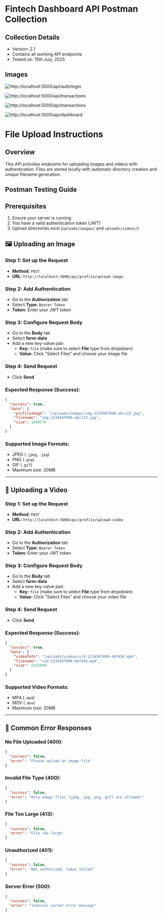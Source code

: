 # Fintech Dashboard API Postman Collection

## Collection Details
- Version: 2.1
- Contains all working API endpoints
- Tested on: 15th July, 2025

## Images

![http://localhost:5000/api/auth/login](./assets//login.png)

![http://localhost:5000/api/transactions](./assets//debitTransaction.png)

![http://localhost:5000/api/transactions](./assets/getTransactions.png)

![http://localhost:5000/api/dashboard](./assets/dashboard.png)

# File Upload Instructions

## Overview
This API provides endpoints for uploading images and videos with authentication. Files are stored locally with automatic directory creation and unique filename generation.

## Postman Testing Guide

## Prerequisites
1. Ensure your server is running
2. You have a valid authentication token (JWT)
3. Upload directories exist (`uploads/images/` and `uploads/videos/`)


## 🖼️ Uploading an Image

### Step 1: Set up the Request
- **Method:** `POST`
- **URL:** `http://localhost:5000/api/profile/upload-image`

### Step 2: Add Authentication
- Go to the **Authorization** tab
- Select **Type:** `Bearer Token`
- **Token:** Enter your JWT token

### Step 3: Configure Request Body
- Go to the **Body** tab
- Select **form-data**
- Add a new key-value pair:
  - **Key:** `file` (make sure to select **File** type from dropdown)
  - **Value:** Click "Select Files" and choose your image file

### Step 4: Send Request
- Click **Send**

### Expected Response (Success):
```json
{
  "success": true,
  "data": {
    "profileImage": "/uploads/images/img-1234567890-abc123.jpg",
    "filename": "img-1234567890-abc123.jpg",
    "size": 1048576
  }
}
```

### Supported Image Formats:
- JPEG (`.jpeg`, `.jpg`)
- PNG (`.png`)
- GIF (`.gif`)
- Maximum size: 20MB

---

## 🎥 Uploading a Video

### Step 1: Set up the Request
- **Method:** `POST`
- **URL:** `http://localhost:5000/api/profile/upload-video`


### Step 2: Add Authentication
- Go to the **Authorization** tab
- Select **Type:** `Bearer Token`
- **Token:** Enter your JWT token

### Step 3: Configure Request Body
- Go to the **Body** tab
- Select **form-data**
- Add a new key-value pair:
  - **Key:** `file` (make sure to select **File** type from dropdown)
  - **Value:** Click "Select Files" and choose your video file

### Step 4: Send Request
- Click **Send**

### Expected Response (Success):
```json
{
  "success": true,
  "data": {
    "videoPath": "/uploads/videos/vid-1234567890-def456.mp4",
    "filename": "vid-1234567890-def456.mp4",
    "size": 5242880
  }
}
```

### Supported Video Formats:
- MP4 (`.mp4`)
- MOV (`.mov`)
- Maximum size: 20MB

---

## 🚨 Common Error Responses

### No File Uploaded (400):
```json
{
  "success": false,
  "error": "Please upload an image file"
}
```

### Invalid File Type (400):
```json
{
  "success": false,
  "error": "Only image files (jpeg, jpg, png, gif) are allowed!"
}
```

### File Too Large (413):
```json
{
  "success": false,
  "error": "File too large"
}
```

### Unauthorized (401):
```json
{
  "success": false,
  "error": "Not authorized, token failed"
}
```

### Server Error (500):
```json
{
  "success": false,
  "error": "Internal server error message"
}
```